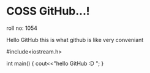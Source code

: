 # COSS GitHub...!

roll no: 1054

Hello GitHub 
this is what github is like 
very conveniant

#include<iostream.h>

int main()
{
cout<<"hello GitHub :D ";
}

